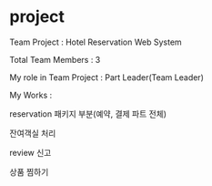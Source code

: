 # project

Team Project : Hotel Reservation Web System

Total Team Members : 3

My role in Team Project :  Part Leader(Team Leader)

My Works : 

reservation 패키지 부분(예약, 결제 파트 전체)

잔여객실 처리 

review 신고 

상품 찜하기
